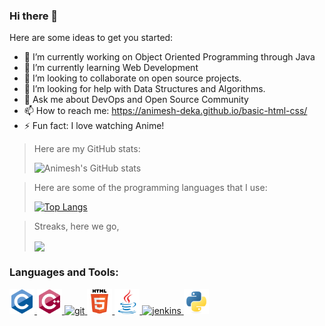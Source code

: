 ### Hi there 👋

Here are some ideas to get you started:

- 🔭 I’m currently working on Object Oriented Programming through Java
- 🌱 I’m currently learning Web Development
- 👯 I’m looking to collaborate on open source projects.
- 🤔 I’m looking for help with Data Structures and Algorithms.
- 💬 Ask me about DevOps and Open Source Community
- 📫 How to reach me: https://animesh-deka.github.io/basic-html-css/ 
- ⚡ Fun fact: I love watching Anime!

>Here are my GitHub stats:
>
>![Animesh's GitHub stats](https://github-readme-stats.vercel.app/api?username=animesh-deka&theme=midnight-purple&show_icons=true) 


>Here are some of the programming languages that I use:
>
>>
>[![Top Langs](https://github-readme-stats.vercel.app/api/top-langs/?username=animesh-deka&theme=midnight-purple&layout=compact)](https://github.com/animesh-deka/github-readme-stats)

>Streaks, here we go, 
>
><p><img align="center" src="https://github-readme-streak-stats.herokuapp.com/?user=animesh-deka&theme=midnight-purple" /></p>


<h3 align="left">Languages and Tools:</h3>
<p align="left"> <a href="https://www.cprogramming.com/" target="_blank"> <img src="https://raw.githubusercontent.com/devicons/devicon/master/icons/c/c-original.svg" alt="c" width="40" height="40"/> </a> <a href="https://www.w3schools.com/cpp/" target="_blank"> <img src="https://raw.githubusercontent.com/devicons/devicon/master/icons/cplusplus/cplusplus-original.svg" alt="cplusplus" width="40" height="40"/> </a> <a href="https://git-scm.com/" target="_blank"> <img src="https://www.vectorlogo.zone/logos/git-scm/git-scm-icon.svg" alt="git" width="40" height="40"/> </a> <a href="https://www.w3.org/html/" target="_blank"> <img src="https://raw.githubusercontent.com/devicons/devicon/master/icons/html5/html5-original-wordmark.svg" alt="html5" width="40" height="40"/> </a> <a href="https://www.java.com" target="_blank"> <img src="https://raw.githubusercontent.com/devicons/devicon/master/icons/java/java-original.svg" alt="java" width="40" height="40"/> </a> <a href="https://www.jenkins.io" target="_blank"> <img src="https://www.vectorlogo.zone/logos/jenkins/jenkins-icon.svg" alt="jenkins" width="40" height="40"/> </a> <a href="https://www.python.org" target="_blank"> <img src="https://raw.githubusercontent.com/devicons/devicon/master/icons/python/python-original.svg" alt="python" width="40" height="40"/> </a> </p>
